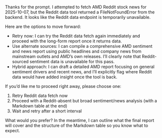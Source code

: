 Thanks for the prompt. I attempted to fetch AMD Reddit stock news for 2025-10-07, but the Reddit data tool returned a FileNotFoundError from the backend. It looks like the Reddit data endpoint is temporarily unavailable.

Here are the options to move forward:

- Retry now: I can try the Reddit data fetch again immediately and proceed with the long-form report once it returns data.
- Use alternate sources: I can compile a comprehensive AMD sentiment and news report using public headlines and company news from mainstream outlets and AMD’s own releases. I’ll clearly note that Reddit-sourced sentiment data is unavailable for this pass.
- Hybrid approach: I can draft a detailed AMD report focusing on general sentiment drivers and recent news, and I’ll explicitly flag where Reddit data would have added insight once the tool is back.

If you’d like me to proceed right away, please choose one:
1) Retry Reddit data fetch now
2) Proceed with a Reddit-absent but broad sentiment/news analysis (with a Markdown table at the end)
3) Wait and retry after a short interval

What would you prefer? In the meantime, I can outline what the final report will cover and the structure of the Markdown table so you know what to expect.